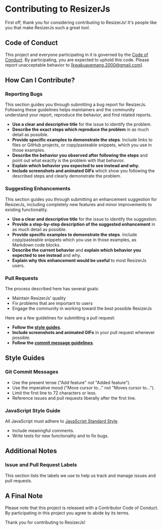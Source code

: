 # Contributing to ResizerJs

First off, thank you for considering contributing to ResizerJs! It's people like you that make ResizerJs such a great tool.

## Code of Conduct

This project and everyone participating in it is governed by the [Code of Conduct](CODE_OF_CONDUCT.md). By participating, you are expected to uphold this code. Please report unacceptable behavior to [kwakuayemang.2000@gmail.com].

## How Can I Contribute?

### Reporting Bugs

This section guides you through submitting a bug report for ResizerJs. Following these guidelines helps maintainers and the community understand your report, reproduce the behavior, and find related reports.

- **Use a clear and descriptive title** for the issue to identify the problem.
- **Describe the exact steps which reproduce the problem** in as much detail as possible.
- **Provide specific examples to demonstrate the steps**. Include links to files or GitHub projects, or copy/pasteable snippets, which you use in those examples.
- **Describe the behavior you observed after following the steps** and point out what exactly is the problem with that behavior.
- **Explain which behavior you expected to see instead and why.**
- **Include screenshots and animated GIFs** which show you following the described steps and clearly demonstrate the problem.

### Suggesting Enhancements

This section guides you through submitting an enhancement suggestion for ResizerJs, including completely new features and minor improvements to existing functionality.

- **Use a clear and descriptive title** for the issue to identify the suggestion.
- **Provide a step-by-step description of the suggested enhancement** in as much detail as possible.
- **Provide specific examples to demonstrate the steps**. Include copy/pasteable snippets which you use in those examples, as Markdown code blocks.
- **Describe the current behavior** and **explain which behavior you expected to see instead** and why.
- **Explain why this enhancement would be useful** to most ResizerJs users.

<!-- ### Your First Code Contribution

Unsure where to begin contributing to ResizerJs? You can start by looking through these `beginner` and `help-wanted` issues:

- [Beginner issues](https://github.com/your/project/link/labels/beginner) - issues which should only require a few lines of code, and a test or two.
- [Help wanted issues](https://github.com/your/project/link/labels/help%20wanted) - issues which should be a bit more involved than `beginner` issues. -->

### Pull Requests

The process described here has several goals:

- Maintain ResizerJs' quality
- Fix problems that are important to users
- Engage the community in working toward the best possible ResizerJs

Here are a few guidelines for submitting a pull request:

- **Follow the [style guides](#style-guides)**.
- **Include screenshots and animated GIFs** in your pull request whenever possible.
- **Follow the [commit message guidelines](#commit-message-guidelines)**.

## Style Guides

### Git Commit Messages

- Use the present tense ("Add feature" not "Added feature").
- Use the imperative mood ("Move cursor to..." not "Moves cursor to...").
- Limit the first line to 72 characters or less.
- Reference issues and pull requests liberally after the first line.

### JavaScript Style Guide

All JavaScript must adhere to [JavaScript Standard Style](https://standardjs.com/).

- Include meaningful comments.
- Write tests for new functionality and to fix bugs.

## Additional Notes

### Issue and Pull Request Labels

This section lists the labels we use to help us track and manage issues and pull requests. 

## A Final Note

Please note that this project is released with a Contributor Code of Conduct. By participating in this project you agree to abide by its terms.

Thank you for contributing to ResizerJs!
